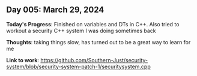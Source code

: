 

## Day 005: March 29, 2024

**Today's Progress**:  Finished on variables and DTs in C++. Also tried to workout a security C++ system I was doing sometimes back

__Thoughts__: taking things slow, has turned out to be a great way to learn for me

__Link to work__:  https://github.com/Southern-Just/security-system/blob/security-system-patch-1/securitysystem.cpp
